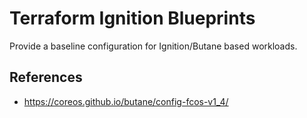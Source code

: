 # Terraform Ignition Blueprints

Provide a baseline configuration for Ignition/Butane based workloads.

## References

* <https://coreos.github.io/butane/config-fcos-v1_4/>
